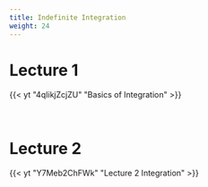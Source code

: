 ```yaml
---
title: Indefinite Integration
weight: 24
---
```

# Lecture 1 

{{< yt "4qIikjZcjZU" "Basics of Integration" >}}

<br>

# Lecture 2 
{{< yt "Y7Meb2ChFWk" "Lecture 2 Integration" >}}
